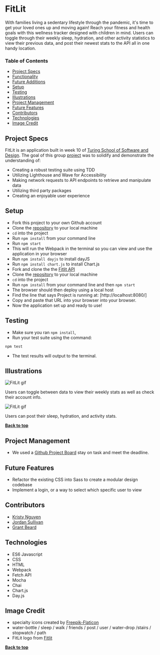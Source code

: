# FitLit

With families living a sedentary lifestyle through the pandemic, it's time to get your loved ones up and moving again!
Reach your fitness and health goals with this wellness tracker designed with children in mind. Users can toggle through their weekly sleep, hydration, and other activity statistics to view their previous data, and post their newest stats to the API all in one handy location.

### Table of Contents
- [Project Specs](#project-specs)
- [Functionality](#functionality)
- [Future Additions](#future-additions)
- [Setup](#setup)
- [Testing](#testing)
- [Illustrations](#illustrations)
- [Project Management](#project-management)
- [Future Features](#future-features)
- [Contributors](#contributors)
- [Technologies](#technologies)
- [Image Credit](#image-credit)

## Project Specs

FitLit is an application built in week 10 of [Turing School of Software and Design](https://turing.io/). The goal of this group [project](http://frontend.turing.io/projects/fitlit.html) was to solidify and demonstrate the understanding of:

- Creating a robust testing suite using TDD
- Utilizing Lighthouse and Wave for Accessibility
- Making network requests to API endpoints to retrieve and manipulate data
- Utilizing third party packages
- Creating an enjoyable user experience

## Setup

- Fork this project to your own Github account
- Clone the [repository](https://github.com/kpn678/fitlit.git) to your local machine
- `cd` into the project
- Run `npm install` from your command line
- Run `npm start`
- This will run the Webpack in the terminal so you can view and use the application in your browser
- Run `npm install dayjs` to install dayJS
- Run `npm install chart.js` to install Chart.js
- Fork and clone the the [Fitlit API](https://github.com/turingschool-examples/fitlit-api.git) 
- Clone the [repository](https://github.com/kpn678/fitlit.git) to your local machine
- `cd` into the project
- Run `npm install` from your command line and then `npm start`
- The browser should then deploy using a local host
- Find the line that says Project is running at: [http://localhost:8080/] 
- Copy and paste that URL into your browser into your browser. 
- Now the application set up and ready to use!

## Testing

- Make sure you ran `npm install`,
- Run your test suite using the command:
```bash
npm test
```
- The test results will output to the terminal.

## Illustrations

![FitLit gif](https://media.giphy.com/media/kiAPxM21iJUPXojx50/giphy.gif)

Users can toggle between data to view their weekly stats as well as check their account info. 

![FitLit gif](https://media.giphy.com/media/WCv4SlfVogA0rQQXEG/giphy.gif)

Users can post their sleep, hydration, and activity stats. 


**[Back to top](#table-of-contents)**

## Project Management

- We used a [Github Project Board](https://github.com/kpn678/fitlit/projects/1) stay on task and meet the deadline.

## Future Features

- Refactor the existing CSS into Sass to create a modular design codebase
- Implement a login, or a way to select which specific user to view


## Contributors

- [Kristy Nguyen](https://github.com/kpn678)
- [Jordan Sullivan](https://github.com/jordan-sullivan)
- [Grant Beard](https://github.com/GrantXBeard)

## Technologies

- ES6 Javascript
- CSS
- HTML
- Webpack
- Fetch API
- Mocha
- Chai
- Chart.js
- Day.js

## Image Credit

- specialty icons created by [Freepik-Flaticon](https://www.flaticon.com/authors/freepik)
- water-bottle / sleep / walk / friends / post / user / water-drop /stairs / stopwatch / path
- FitLit logo from [Fitlit](https://www.fitlitters.com/)

**[Back to top](#table-of-contents)**